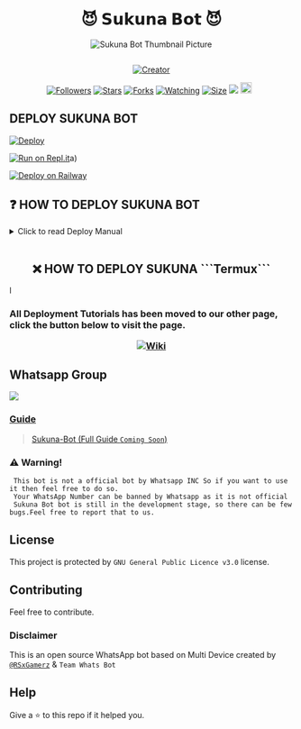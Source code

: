 <h1 align="center">😈 𝗦𝘂𝗸𝘂𝗻𝗮 𝗕𝗼𝘁 😈<br></h1>
<p align="center">
  <img src="https://wallpapercave.com/wp/wp10558044.jpg" alt="Sukuna Bot Thumbnail Picture" />
</p>

<a href="#"><img src="http://readme-typing-svg.herokuapp.com?color=ff0000&center=true&vCenter=true&multiline=false&lines=SUKUNA+BOT+V2.5" alt="">

<p align="center">
<a href="#"><img title="Creator" src="https://img.shields.io/badge/Creator-RSxGamerz-blue.svg?style=for-the-badge&logo=github"></a>
</p>
<p align="center">
<a href="https://github.com/RSxGamerz?tab=followers"><img title="Followers" src="https://img.shields.io/github/followers/AlipBot?color=green&style=flat-square"></a>
<a href="https://github.com/RSxGamerz/Sukuna-Bot/stargazers/"><img title="Stars" src="https://img.shields.io/github/stars/RSxGamerz/Sukuna-Bot?color=white&style=flat-square"></a>
<a href="https://github.com/RSxGamerz/Sukuna-Bot/network/members"><img title="Forks" src="https://img.shields.io/github/forks/RSxGamerz/Sukuna-Bot?color=yellow&style=flat-square"></a>
<a href="https://github.com/RSxGamerz/Sukuna-Bot/watchers"><img title="Watching" src="https://img.shields.io/github/watchers/RSxGamerz/Sukuna-Bot?label=Watchers&color=red&style=flat-square"></a>
<a href="https://github.com/RSxGamerz/Sukuna-Bot/"><img title="Size" src="https://img.shields.io/github/repo-size/AlipBot/Api-Alpis?style=flat-square&color=red"></a>
<a href="https://hits.seeyoufarm.com"><img src="https://hits.seeyoufarm.com/api/count/incr/badge.svg?url=https://github.com/RSxGamerz/Sukuna-Bot/%2Fhit-counter&count_bg=%2379C83D&title_bg=%23555555&icon=probot.svg&icon_color=%2304FF00&title=hits&edge_flat=false"/></a>
<a href="https://github.com/RSxGamerz/Sukuna-Bot/graphs/commit-activity"><img height="20" src="https://img.shields.io/badge/Maintained-Yes-lime.svg"></a>&nbsp;&nbsp;
</p>

 ## DEPLOY SUKUNA BOT 
 
[![Deploy](https://www.herokucdn.com/deploy/button.svg)](https://heroku.com/deploy?template=https://github.com/RSxGamerz/Sukuna-Bot)

[![Run on Repl.it](https://repl.it/badge/github/RSxGamerz/Sukuna-Bot)](https://replit.com/@NabinSarkar/Sukuna-Bot?v=1)a)

[![Deploy on Railway](https://railway.app/button.svg)](https://railway.app/template/6iCvx5?referralCode=ODBW1s)

## ❓ HOW TO DEPLOY SUKUNA BOT
<details close>
  
<summary>Click to read Deploy Manual</summary>
  
<h3>All Deployment Tutorials has been moved to our Wiki page, click the button below to visit the Wiki page.


<p align="center">
<a href="https://github.com/RSxGamerz/Sukuna-Bot/wiki/How-to-deploy-Sukuna-Bot"><img title="Wiki" src="https://img.shields.io/badge/WIKI-green.svg?style=for-the-badge"></a>
</p>
</details>

<br>
<h2 align="center">❌ HOW TO DEPLOY SUKUNA ```Termux```
</h2>

l</summary>
  
<h3>All Deployment Tutorials has been moved to our other page, click the button below to visit the page.


<p align="center">
<a href="https://github.com/RSxGamerz/Sukuna-Bot/wiki/How-to-deploy-Sukuna-Bot"><img title="Wiki" src="https://img.shields.io/badge/WIKI-green.svg?style=for-the-badge"></a>
</p>
</details>

## Whatsapp Group

<a href="https://chat.whatsapp.com/FWZwvQBG40pI4KyQ2lEdTr"><img src="https://img.shields.io/badge/Join Group-25D366?style=for-the-badge&logo=whatsapp&logoColor=white" />



### Guide
> [Sukuna-Bot (Full Guide ```Coming Soon```)](https://github.com/RSxGamerz/Sukuna-Bot/wiki) 

### ⚠️ Warning! 
```
 This bot is not a official bot by Whatsapp INC So if you want to use it then feel free to do so.
 Your WhatsApp Number can be banned by Whatsapp as it is not official
 Sukuna Bot bot is still in the development stage, so there can be few bugs.Feel free to report that to us.
```

## License
This project is protected by `GNU General Public Licence v3.0` license.

## Contributing
Feel free to contribute.

### Disclaimer
This is an open source WhatsApp bot based on Multi Device created by [`@RSxGamerz`](https://github.com/RSxGamerz) & `Team Whats Bot`

## Help
Give a ⭐ to this repo if it helped you.
